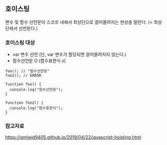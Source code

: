 ## 호이스팅
변수 및 함수 선언문이 스코프 내에서 최상단으로 끌어올려지는 현상을 말한다. (= 최상단에서 선언된다.)

### 호이스팅 대상
* var 변수 선언
  (단, var 변수가 할당되면 끌어올려지지 않는다.) 
* 함수선언문 O (함수표현식 x)
```
foo(); // "함수선언문"
foo2(); // ERROR 

function foo() {
  console.log("함수선언문");
}

function foo2() {
  console.log("함수표현식");
}
```

### 참고자료 
https://gmlwjd9405.github.io/2019/04/22/javascript-hoisting.html
